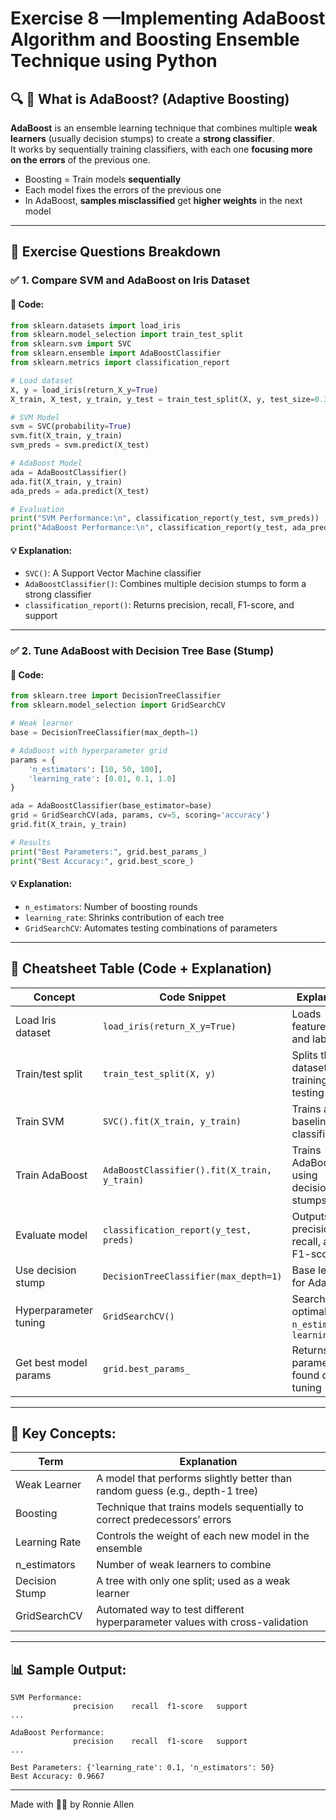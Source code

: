 # Exercise 8 —Implementing AdaBoost Algorithm and Boosting Ensemble Technique using Python

## 🔍 **🔹 What is AdaBoost? (Adaptive Boosting)**

**AdaBoost** is an ensemble learning technique that combines multiple **weak learners** (usually decision stumps) to create a **strong classifier**.  
It works by sequentially training classifiers, with each one **focusing more on the errors** of the previous one.

- Boosting = Train models **sequentially**
- Each model fixes the errors of the previous one
- In AdaBoost, **samples misclassified** get **higher weights** in the next model

---

## 🧪 **Exercise Questions Breakdown**

### ✅ **1. Compare SVM and AdaBoost on Iris Dataset**

#### 🔧 Code:
```python
from sklearn.datasets import load_iris
from sklearn.model_selection import train_test_split
from sklearn.svm import SVC
from sklearn.ensemble import AdaBoostClassifier
from sklearn.metrics import classification_report

# Load dataset
X, y = load_iris(return_X_y=True)
X_train, X_test, y_train, y_test = train_test_split(X, y, test_size=0.3)

# SVM Model
svm = SVC(probability=True)
svm.fit(X_train, y_train)
svm_preds = svm.predict(X_test)

# AdaBoost Model
ada = AdaBoostClassifier()
ada.fit(X_train, y_train)
ada_preds = ada.predict(X_test)

# Evaluation
print("SVM Performance:\n", classification_report(y_test, svm_preds))
print("AdaBoost Performance:\n", classification_report(y_test, ada_preds))
```

#### 💡 Explanation:
- `SVC()`: A Support Vector Machine classifier
- `AdaBoostClassifier()`: Combines multiple decision stumps to form a strong classifier
- `classification_report()`: Returns precision, recall, F1-score, and support

---

### ✅ **2. Tune AdaBoost with Decision Tree Base (Stump)**

#### 🔧 Code:
```python
from sklearn.tree import DecisionTreeClassifier
from sklearn.model_selection import GridSearchCV

# Weak learner
base = DecisionTreeClassifier(max_depth=1)

# AdaBoost with hyperparameter grid
params = {
    'n_estimators': [10, 50, 100],
    'learning_rate': [0.01, 0.1, 1.0]
}

ada = AdaBoostClassifier(base_estimator=base)
grid = GridSearchCV(ada, params, cv=5, scoring='accuracy')
grid.fit(X_train, y_train)

# Results
print("Best Parameters:", grid.best_params_)
print("Best Accuracy:", grid.best_score_)
```

#### 💡 Explanation:
- `n_estimators`: Number of boosting rounds
- `learning_rate`: Shrinks contribution of each tree
- `GridSearchCV`: Automates testing combinations of parameters

---

## 🎯 Cheatsheet Table (Code + Explanation)

| **Concept**                       | **Code Snippet**                                     | **Explanation**                                                                 |
|----------------------------------|------------------------------------------------------|---------------------------------------------------------------------------------|
| Load Iris dataset                | `load_iris(return_X_y=True)`                        | Loads features `X` and labels `y`                                               |
| Train/test split                 | `train_test_split(X, y)`                            | Splits the dataset into training and testing                                   |
| Train SVM                        | `SVC().fit(X_train, y_train)`                       | Trains a baseline classifier                                                   |
| Train AdaBoost                   | `AdaBoostClassifier().fit(X_train, y_train)`        | Trains AdaBoost using decision stumps                                          |
| Evaluate model                   | `classification_report(y_test, preds)`             | Outputs precision, recall, and F1-score                                        |
| Use decision stump               | `DecisionTreeClassifier(max_depth=1)`              | Base learner for AdaBoost                                                      |
| Hyperparameter tuning            | `GridSearchCV()`                                    | Searches optimal `n_estimators`, `learning_rate`                               |
| Get best model params            | `grid.best_params_`                                 | Returns best parameters found during tuning                                    |

---

## 🧠 Key Concepts:

| **Term**         | **Explanation**                                                                 |
|------------------|----------------------------------------------------------------------------------|
| Weak Learner     | A model that performs slightly better than random guess (e.g., depth-1 tree)    |
| Boosting         | Technique that trains models sequentially to correct predecessors’ errors       |
| Learning Rate    | Controls the weight of each new model in the ensemble                           |
| n_estimators     | Number of weak learners to combine                                              |
| Decision Stump   | A tree with only one split; used as a weak learner                              |
| GridSearchCV     | Automated way to test different hyperparameter values with cross-validation     |

---

## 📊 Sample Output:
```
SVM Performance:
              precision    recall  f1-score   support
...

AdaBoost Performance:
              precision    recall  f1-score   support
...

Best Parameters: {'learning_rate': 0.1, 'n_estimators': 50}
Best Accuracy: 0.9667
```

---
Made with 🫶🏻 by Ronnie Allen